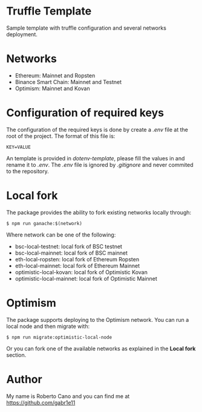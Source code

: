 # Truffle Template

Sample template with truffle configuration and several networks deployment.

# Networks

- Ethereum: Mainnet and Ropsten
- Binance Smart Chain: Mainnet and Testnet
- Optimism: Mainnet and Kovan

# Configuration of required keys

The configuration of the required keys is done by create a *.env* file at the root of the project. The format of this file is:

```KEY=VALUE```

An template is provided in *dotenv-template*, please fill the values in and rename it to *.env*. The *.env* file is ignored by *.gitignore* and never commited to the repository.

# Local fork

The package provides the ability to fork existing networks locally through:

```$ npm run ganache:$(network)```

Where network can be one of the following:

- bsc-local-testnet: local fork of BSC testnet
- bsc-local-mainnet: local fork of BSC mainnet
- eth-local-ropsten: local fork of Ethereum Ropsten
- eth-local-mainnet: local fork of Ethereum Mainnet
- optimistic-local-kovan: local fork of Optimistic Kovan
- optimistic-local-mainnet: local fork of Optimistic Mainnet 

# Optimism

The package supports deploying to the Optimism network. You can run a local node and then migrate with:

```$ npm run migrate:optimistic-local-node```

Or you can fork one of the available networks as explained in the **Local fork** section.

# Author

My name is Roberto Cano and you can find me at https://github.com/gabr1e11